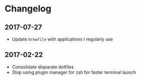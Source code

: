 # Changelog

## 2017-07-27

- Update `brewfile` with applications I regularly use

## 2017-02-22

- Consolidate disparate dotfiles
- Stop using plugin manager for zsh for faster terminal launch
